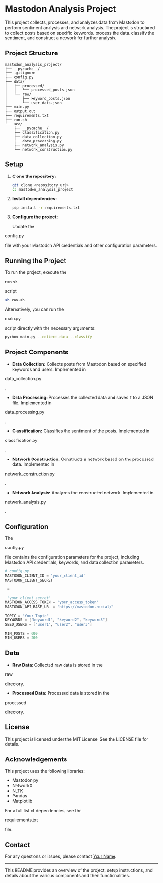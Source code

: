 # Mastodon Analysis Project

This project collects, processes, and analyzes data from Mastodon to perform sentiment analysis and network analysis. The project is structured to collect posts based on specific keywords, process the data, classify the sentiment, and construct a network for further analysis.

## Project Structure

```
mastodon_analysis_project/
├── __pycache__/
├── .gitignore
├── config.py
├── data/
│   ├── processed/
│   │   └── processed_posts.json
│   └── raw/
│       ├── keyword_posts.json
│       └── user_data.json
├── main.py
├── output.out
├── requirements.txt
├── run.sh
└── src/
    ├── __pycache__/
    ├── classification.py
    ├── data_collection.py
    ├── data_processing.py
    ├── network_analysis.py
    └── network_construction.py
```

## Setup

1. **Clone the repository:**

    ```sh
    git clone <repository_url>
    cd mastodon_analysis_project
    ```

2. **Install dependencies:**

    ```sh
    pip install -r requirements.txt
    ```

3. **Configure the project:**

    Update the

config.py

 file with your Mastodon API credentials and other configuration parameters.

## Running the Project

To run the project, execute the

run.sh

 script:

```sh
sh run.sh
```

Alternatively, you can run the

main.py

 script directly with the necessary arguments:

```sh
python main.py --collect-data --classify
```

## Project Components

- **Data Collection:** Collects posts from Mastodon based on specified keywords and users. Implemented in

data_collection.py

.
- **Data Processing:** Processes the collected data and saves it to a JSON file. Implemented in

data_processing.py

.
- **Classification:** Classifies the sentiment of the posts. Implemented in

classification.py

.
- **Network Construction:** Constructs a network based on the processed data. Implemented in

network_construction.py

.
- **Network Analysis:** Analyzes the constructed network. Implemented in

network_analysis.py

.

## Configuration

The

config.py

 file contains the configuration parameters for the project, including Mastodon API credentials, keywords, and data collection parameters.

```py
# config.py
MASTODON_CLIENT_ID = 'your_client_id'
MASTODON_CLIENT_SECRET

 =

 'your_client_secret'
MASTODON_ACCESS_TOKEN = 'your_access_token'
MASTODON_API_BASE_URL = 'https://mastodon.social/'

TOPIC = "Your Topic"
KEYWORDS = ["keyword1", "keyword2", "keyword3"]
SEED_USERS = ["user1", "user2", "user3"]

MIN_POSTS = 600
MIN_USERS = 200
```

## Data

- **Raw Data:** Collected raw data is stored in the

raw

 directory.
- **Processed Data:** Processed data is stored in the

processed

 directory.

## License

This project is licensed under the MIT License. See the LICENSE file for details.

## Acknowledgements

This project uses the following libraries:

- Mastodon.py
- NetworkX
- NLTK
- Pandas
- Matplotlib

For a full list of dependencies, see the

requirements.txt

 file.

## Contact

For any questions or issues, please contact [Your Name](mailto:your.email@example.com).

---

This README provides an overview of the project, setup instructions, and details about the various components and their functionalities.
